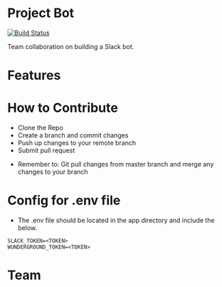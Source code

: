 # Project Bot
[![Build Status](https://travis-ci.org/ProjectBotTeam/projectBot.svg?branch=master)](https://travis-ci.org/ProjectBotTeam/projectBot)

Team collaboration on building a Slack bot.

# Features


# How to Contribute

- Clone the Repo
- Create a branch and commit changes
- Push up changes to your remote branch
- Submit pull request

* Remember to: Git pull changes from master branch and merge any changes to your branch

# Config for .env file

- The .env file should be located in the app directory and include the below.
```
SLACK_TOKEN=<TOKEN>
WUNDERGROUND_TOKEN=<TOKEN>
```

# Team




